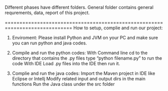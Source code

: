 Different phases have different folders.
General folder contains general requrements, data, report of this project.

=============================================================================
How to setup, complie and run our project:

1. Enviroment:
Please install Python and JVM on your PC and make sure you can run python and java codes.

2. Compile and run the python codes:
With Command line
  cd to the directory that contains the .py files
  type “python filename.py” to run the code
With IDE
  Load .py files into the IDE then run it.

3. Complie and run the java codes:
Import the Maven project in IDE like Eclipse or Intellj
Modify related input and output dirs in the main functions
Run the Java class under the src folder
